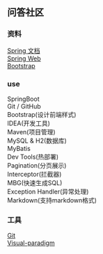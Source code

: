 ## 问答社区

### 资料
[Spring 文档](https://spring.io.guides)  
[Spring Web](https://spring.io.guides/gs/serving-web-content/)   
[Bootstrap](https://v3.bootcss.com/)  

### use
SpringBoot  
Git / GitHub  
Bootstrap(设计前端样式)  
IDEA(开发工具)  
Maven(项目管理)  
MySQL & H2(数据库)  
MyBatis  
Dev Tools(热部署)  
Pagination(分页展示)  
Interceptor(拦截器)  
MBG(快速生成SQL)  
Exception Handler(异常处理)  
Markdown(支持markdown格式)

### 工具
[Git](https://git-scm.com/download)  
[Visual-paradigm](https://www.visual-paradigm.com)